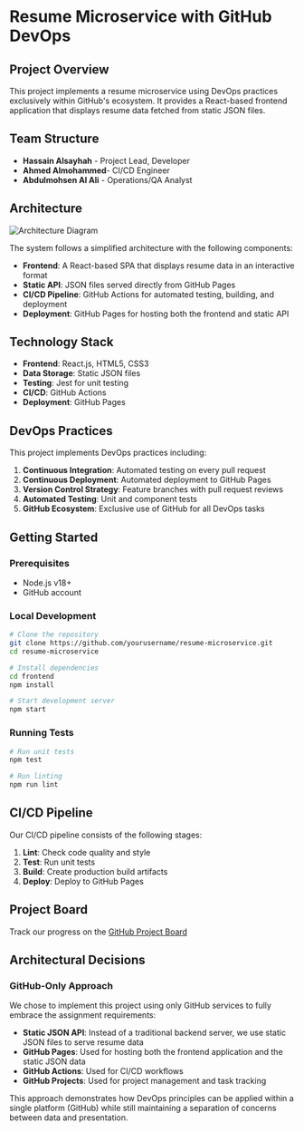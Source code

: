 # Resume Microservice with GitHub DevOps

## Project Overview

This project implements a resume microservice using DevOps practices exclusively within GitHub's ecosystem. It provides a React-based frontend application that displays resume data fetched from static JSON files.

## Team Structure

- **Hassain Alsayhah** - Project Lead, Developer
- **Ahmed Almohammed**- CI/CD Engineer
- **Abdulmohsen Al Ali** - Operations/QA Analyst

## Architecture

![Architecture Diagram](docs/architecture-diagram.png)

The system follows a simplified architecture with the following components:

- **Frontend**: A React-based SPA that displays resume data in an interactive format
- **Static API**: JSON files served directly from GitHub Pages
- **CI/CD Pipeline**: GitHub Actions for automated testing, building, and deployment
- **Deployment**: GitHub Pages for hosting both the frontend and static API

## Technology Stack

- **Frontend**: React.js, HTML5, CSS3
- **Data Storage**: Static JSON files
- **Testing**: Jest for unit testing
- **CI/CD**: GitHub Actions
- **Deployment**: GitHub Pages

## DevOps Practices

This project implements DevOps practices including:

1. **Continuous Integration**: Automated testing on every pull request
2. **Continuous Deployment**: Automated deployment to GitHub Pages
3. **Version Control Strategy**: Feature branches with pull request reviews
4. **Automated Testing**: Unit and component tests
5. **GitHub Ecosystem**: Exclusive use of GitHub for all DevOps tasks

## Getting Started

### Prerequisites

- Node.js v18+
- GitHub account

### Local Development

```bash
# Clone the repository
git clone https://github.com/yourusername/resume-microservice.git
cd resume-microservice

# Install dependencies
cd frontend
npm install

# Start development server
npm start
```

### Running Tests

```bash
# Run unit tests
npm test

# Run linting
npm run lint
```

## CI/CD Pipeline

Our CI/CD pipeline consists of the following stages:

1. **Lint**: Check code quality and style
2. **Test**: Run unit tests
3. **Build**: Create production build artifacts
4. **Deploy**: Deploy to GitHub Pages

## Project Board

Track our progress on the [GitHub Project Board](https://github.com/yourusername/resume-microservice/projects/1)

## Architectural Decisions

### GitHub-Only Approach

We chose to implement this project using only GitHub services to fully embrace the assignment requirements:

- **Static JSON API**: Instead of a traditional backend server, we use static JSON files to serve resume data
- **GitHub Pages**: Used for hosting both the frontend application and the static JSON data
- **GitHub Actions**: Used for CI/CD workflows
- **GitHub Projects**: Used for project management and task tracking

This approach demonstrates how DevOps principles can be applied within a single platform (GitHub) while still maintaining a separation of concerns between data and presentation.
